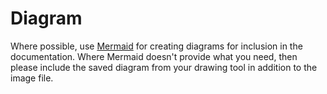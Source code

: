 # Diagram

Where possible, use [Mermaid](https://mermaid.live) for creating diagrams for inclusion in the documentation.
Where Mermaid doesn't provide what you need, then please include the saved diagram from your drawing tool
in addition to the image file.
